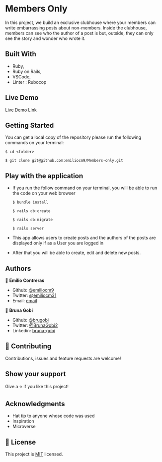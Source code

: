 # Members Only

 In this project, we build an exclusive clubhouse where your members can write embarrassing posts about non-members. Inside the clubhouse, members can see who the author of a post is but, outside, they can only see the story and wonder who wrote it.

## Built With

- Ruby,
- Ruby on Rails,
- VSCode,
- Linter : Rubocop

## Live Demo

[Live Demo Link](https://members-only-bruna-emi.herokuapp.com)

## Getting Started

You can get a local copy of the repository please run the following commands on your terminal:

``$ cd <folder>``

``$ git clone git@github.com:emiliocm9/Members-only.git``

## Play with the application

- If you run the follow command on your terminal, you will be able to run the code on your web browser

  ``$ bundle install``

  ``$ rails db:create``

  ``$ rails db:migrate``
  
  ``$ rails server``

- This app allows users to create posts and the authors of the posts are displayed only if as a User you are logged in

- After that you will be able to create, edit and delete new posts.

## Authors

👤 **Emilio Contreras**

- Github: [@emiliocm9](https://github.com/emiliocm9)
- Twitter: [@emiliocm31](https://twitter.com/emiliocm31)
- Email: [email](emilio.contreras97@gmail.com)

👤 **Bruna Gobi**

- Github: [@brugobi](https://github.com/brugobi)
- Twitter: [@BrunaGobi2](https://twitter.com/BrunaGobi2)
- Linkedin: [bruna-gobi](https://www.linkedin.com/in/bruna-gobi/)

## 🤝 Contributing

Contributions, issues and feature requests are welcome!

## Show your support

Give a ⭐️ if you like this project!

## Acknowledgments

- Hat tip to anyone whose code was used
- Inspiration
- Microverse

## 📝 License

This project is [MIT](lic.url) licensed.


